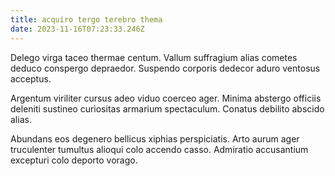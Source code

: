 ```yaml
---
title: acquiro tergo terebro thema
date: 2023-11-16T07:23:33.246Z
---
```


Delego virga taceo thermae centum. Vallum suffragium alias cometes deduco conspergo depraedor. Suspendo corporis dedecor aduro ventosus acceptus.

Argentum viriliter cursus adeo viduo coerceo ager. Minima abstergo officiis deleniti sustineo curiositas armarium spectaculum. Conatus debilito abscido alias.

Abundans eos degenero bellicus xiphias perspiciatis. Arto aurum ager truculenter tumultus alioqui colo accendo casso. Admiratio accusantium excepturi colo deporto vorago.